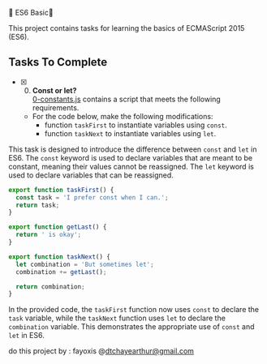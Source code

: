 🧮 ES6 Basic🧮

This project contains tasks for learning the basics of ECMAScript 2015 (ES6).

## Tasks To Complete

+ [x] 0. **Const or let?**<br/>[0-constants.js](0-constants.js) contains a script that meets the following requirements.
  + For the code below, make the following modifications:
    + function `taskFirst` to instantiate variables using `const`.
    + function `taskNext` to instantiate variables using `let`.

This task is designed to introduce the difference between `const` and `let` in ES6. The `const` keyword is used to declare variables that are meant to be constant, meaning their values cannot be reassigned. The `let` keyword is used to declare variables that can be reassigned.

```js
export function taskFirst() {
  const task = 'I prefer const when I can.';
  return task;
}

export function getLast() {
  return ' is okay';
}

export function taskNext() {
  let combination = 'But sometimes let';
  combination += getLast();

  return combination;
}
```

In the provided code, the `taskFirst` function now uses `const` to declare the `task` variable, while the `taskNext` function uses `let` to declare the `combination` variable. This demonstrates the appropriate use of `const` and `let` in ES6.


do this project by : fayoxis @dtchayearthur@gmail.com 
